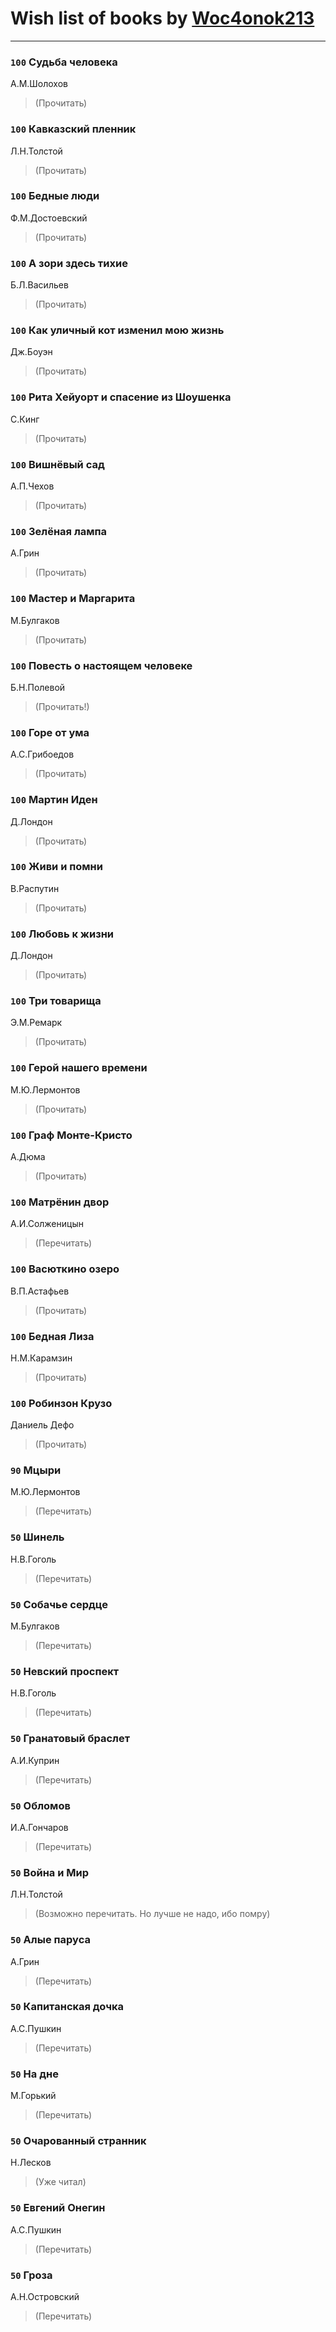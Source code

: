 # Wish list of books by [Woc4onok213](https://plus.google.com/u/0/103474005216004236389/)
---

### `100` Судьба человека
А.М.Шолохов
> (Прочитать)

### `100` Кавказский пленник
Л.Н.Толстой
> (Прочитать)

### `100` Бедные люди
Ф.М.Достоевский
> (Прочитать)

### `100` А зори здесь тихие
Б.Л.Васильев
> (Прочитать)

### `100` Как уличный кот изменил мою жизнь
Дж.Боуэн
> (Прочитать)

### `100` Рита Хейуорт и спасение из Шоушенка
С.Кинг
> (Прочитать)

### `100` Вишнёвый сад
А.П.Чехов
> (Прочитать)

### `100` Зелёная лампа
А.Грин
> (Прочитать)

### `100` Мастер и Маргарита
М.Булгаков
> (Прочитать)

### `100` Повесть о настоящем человеке
Б.Н.Полевой
> (Прочитать!)

### `100` Горе от ума
А.С.Грибоедов
> (Прочитать)

### `100` Мартин Иден
Д.Лондон
> (Прочитать)

### `100` Живи и помни
В.Распутин
> (Прочитать)

### `100` Любовь к жизни
Д.Лондон
> (Прочитать)

### `100` Три товарища
Э.М.Ремарк
> (Прочитать)

### `100` Герой нашего времени
М.Ю.Лермонтов
> (Прочитать)

### `100` Граф Монте-Кристо
А.Дюма
> (Прочитать)

### `100` Матрёнин двор
А.И.Солженицын
> (Перечитать)

### `100` Васюткино озеро
В.П.Астафьев
> (Прочитать)

### `100` Бедная Лиза
Н.М.Карамзин
> (Прочитать)

### `100` Робинзон Крузо
Даниель Дефо
> (Прочитать)

### `90` Мцыри
М.Ю.Лермонтов
> (Перечитать)

### `50` Шинель
Н.В.Гоголь
> (Перечитать)

### `50` Собачье сердце
М.Булгаков
> (Перечитать)

### `50` Невский проспект
Н.В.Гоголь
> (Перечитать)

### `50` Гранатовый браслет
А.И.Куприн
> (Перечитать)

### `50` Обломов
И.А.Гончаров
> (Перечитать)

### `50` Война и Мир
Л.Н.Толстой
> (Возможно перечитать. Но лучше не надо, ибо помру)

### `50` Алые паруса
А.Грин
> (Перечитать)

### `50` Капитанская дочка
А.С.Пушкин
> (Перечитать)

### `50` На дне
М.Горький
> (Перечитать)

### `50` Очарованный странник
Н.Лесков
> (Уже читал)

### `50` Евгений Онегин
А.С.Пушкин
> (Перечитать)

### `50` Гроза
А.Н.Островский
> (Перечитать)

